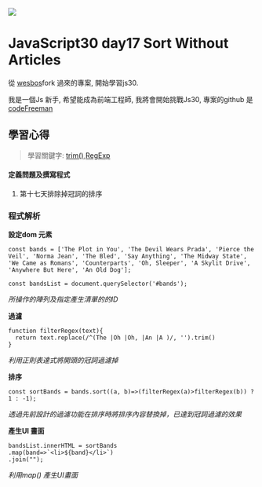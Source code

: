 ![](https://javascript30.com/images/JS3-social-share.png)

# JavaScript30 day17 Sort Without Articles

從 [wesbos](https://github.com/wesbos/JavaScript30)fork 過來的專案, 開始學習js30.

我是一個Js 新手, 希望能成為前端工程師, 我將會開始挑戰Js30, 專案的github 是 [codeFreeman](https://github.com/codeFreeman/JavaScript30)

## 學習心得

> 學習關鍵字: [trim()](https://developer.mozilla.org/en-US/docs/Web/JavaScript/Reference/Global_Objects/String/Trim),[RegExp](https://developer.mozilla.org/en-US/docs/Web/JavaScript/Reference/Global_Objects/RegExp)

#### 定義問題及撰寫程式

1. 第十七天排除掉冠詞的排序

### 程式解析

**設定dom 元素**

    const bands = ['The Plot in You', 'The Devil Wears Prada', 'Pierce the Veil', 'Norma Jean', 'The Bled', 'Say Anything', 'The Midway State', 'We Came as Romans', 'Counterparts', 'Oh, Sleeper', 'A Skylit Drive', 'Anywhere But Here', 'An Old Dog'];

    const bandsList = document.querySelector('#bands');

*所操作的陣列及指定產生清單的的ID*

**過濾**

    function filterRegex(text){
      return text.replace(/^(The |Oh |Oh, |An |A )/, '').trim()
    }

*利用正則表達式將開頭的冠詞過濾掉*

**排序**

    const sortBands = bands.sort((a, b)=>(filterRegex(a)>filterRegex(b)) ? 1 : -1);

*透過先前設計的過濾功能在排序時將排序內容替換掉，已達到冠詞過濾的效果*

**產生UI 畫面**

    bandsList.innerHTML = sortBands
    .map(band=>`<li>${band}</li>`)
    .join("");

*利用map() 產生UI畫面*
